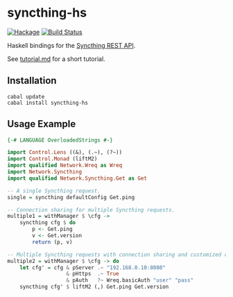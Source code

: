 
syncthing-hs 
============

[![Hackage](https://img.shields.io/hackage/v/syncthing-hs.svg)](https://hackage.haskell.org/package/syncthing-hs)
[![Build Status](https://travis-ci.org/jetho/syncthing-hs.svg?branch=master)](https://travis-ci.org/jetho/syncthing-hs)

Haskell bindings for the [Syncthing REST API](http://docs.syncthing.net/dev/rest.html).

See [tutorial.md](tutorial.md) for a short tutorial.


Installation
------------

    cabal update
    cabal install syncthing-hs


Usage Example
-------------

``` haskell
{-# LANGUAGE OverloadedStrings #-}

import Control.Lens ((&), (.~), (?~))
import Control.Monad (liftM2)
import qualified Network.Wreq as Wreq
import Network.Syncthing
import qualified Network.Syncthing.Get as Get

-- A single Syncthing request.
single = syncthing defaultConfig Get.ping

-- Connection sharing for multiple Syncthing requests.
multiple1 = withManager $ \cfg ->
    syncthing cfg $ do
        p <- Get.ping
        v <- Get.version
        return (p, v)

-- Multiple Syncthing requests with connection sharing and customized configuration.
multiple2 = withManager $ \cfg -> do
    let cfg' = cfg & pServer .~ "192.168.0.10:8080"
                   & pHttps  .~ True
                   & pAuth   ?~ Wreq.basicAuth "user" "pass"
    syncthing cfg' $ liftM2 (,) Get.ping Get.version
```

